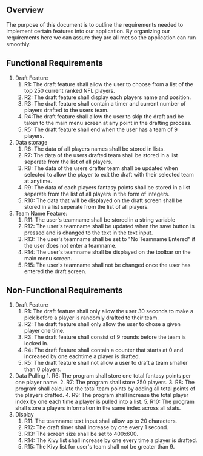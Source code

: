 
## Overview
The purpose of this document is to outline the requirements needed to implement certain features into our application. By organizing our requirements here we can assure they are all met so the application can run smoothly.

## Functional Requirements

1. Draft Feature
  	1. R1: The draft feature shall allow the user to choose from a list of the top 250 current ranked NFL players.
  	2. R2: The draft feature shall display each players name and position.
  	3. R3: The draft feature shall contain a timer and current number of players drafted to the users team.
  	4. R4:The draft feature shall allow the user to skip the draft and be taken to the main menu screen at any point in the drafting process.
  	5. R5: The draft feature shall end when the user has a team of 9 players.
2. Data storage
  	1. R6: The data of all players names shall be stored in lists.
  	2. R7: The data of the users drafted team shall be stored in a list seperate from the list of all players.
  	3. R8: The data of the users drafter team shall be updated when selected to allow the player to exit the draft with their selected team at anytime.
  	4. R9: The data of each players fantasy points shall be stored in a list seperate from the list of all players in the form of integers.
  	5. R10: The data that will be displayed on the draft screen shall be stored in a list seperate from the list of all players.
3. Team Name Feature:
  	1. R11: The user's teamname shall be stored in a string variable
  	2. R12: The user's teamname shall be updated when the save button is pressed and is changed to the text in the text input.
  	3. R13: The user's teamname shall be set to "No Teamname Entered" if the user does not enter a teamname.
  	4. R14: The user's teamname shall be displayed on the toolbar on the main menu screen.
  	5. R15: The user's teamname shall not be changed once the user has entered the draft screen.
	
## Non-Functional Requirements

1. Draft Feature
  	1. R1: The draft feature shall only allow the user 30 seconds to make a pick before a player is randomly drafted to their team.
  	2. R2: The draft feature shall only allow the user to chose a given player one time.
  	3. R3: The draft feature shall consist of 9 rounds before the team is locked in.
  	4. R4: The draft feature shall contain a counter that starts at 0 and increased by one eachtime a player is drafted.
  	5. R5: The draft feature shall not allow a user to draft a team smaller than 0 players.
2. Data Pulling 
    	1. R6: The program shall store one total fantasy points per one player name.
    	2. R7: The program shall store 250 players.
    	3. R8: The program shall calculate the total team points by adding all total points of the players drafted.
    	4. R9: The program shall increase the total player index by one each time a player is pulled into a list.
    	5. R10: The program shall store a players information in the same index across all stats.
3. Display
  	1. R11: The teamname text input shall allow up to 20 characters.
  	2. R12: The draft timer shall increase by one every 1 second.
  	3. R13: The screen size shall be set to 400x600.
  	4. R14: The Kivy list shall increase by one every time a player is drafted.
  	5. R15: The Kivy list for user's team shall not be greater than 9.  
